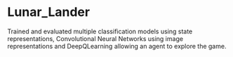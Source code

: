 # Lunar_Lander
Trained and evaluated multiple classification models using state representations, Convolutional Neural  Networks using image representations and DeepQLearning allowing an agent to explore the game.
